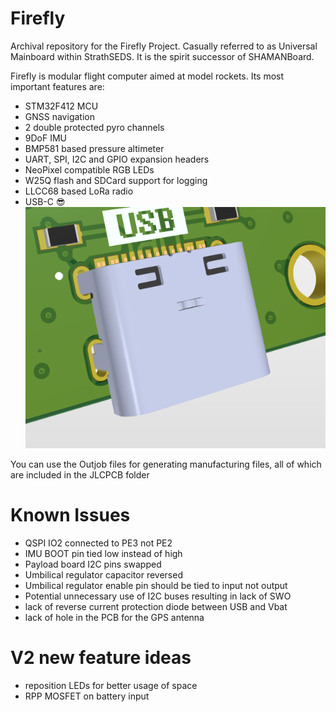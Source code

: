 # Firefly
Archival repository for the Firefly Project. Casually referred to as Universal Mainboard within StrathSEDS. It is the spirit successor of SHAMANBoard.

Firefly is modular flight computer aimed at model rockets. Its most important features are:
 - STM32F412 MCU
 - GNSS navigation
 - 2 double protected pyro channels
 - 9DoF IMU
 - BMP581 based pressure altimeter
 - UART, SPI, I2C and GPIO expansion headers
 - NeoPixel compatible RGB LEDs
 - W25Q flash and SDCard support for logging
 - LLCC68 based LoRa radio
 - USB-C 😎
![render of the PCB](Main.png)

You can use the Outjob files for generating manufacturing files, all of which are included in the JLCPCB folder

# Known Issues
 - QSPI IO2 connected to PE3 not PE2
 - IMU BOOT pin tied low instead of high
 - Payload board I2C pins swapped
 - Umbilical regulator capacitor reversed
 - Umbilical regulator enable pin should be tied to input not output
 - Potential unnecessary use of I2C buses resulting in lack of SWO
 - lack of reverse current protection diode between USB and Vbat
 - lack of hole in the PCB for the GPS antenna
 
# V2 new feature ideas
 - reposition LEDs for better usage of space
 - RPP MOSFET on battery input
